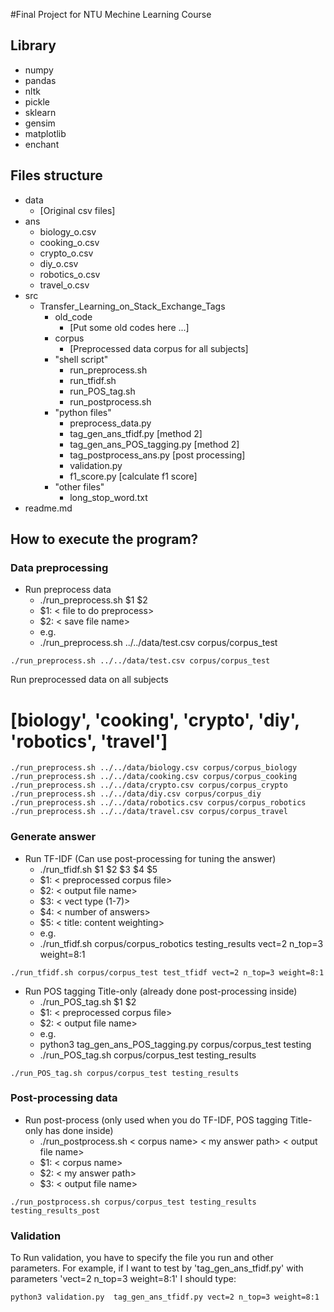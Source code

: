 #Final Project for NTU Mechine Learning Course

## Library
- numpy
- pandas
- nltk
- pickle
- sklearn
- gensim
- matplotlib
- enchant

## Files structure
- data
	- [Original csv files]
- ans
	- biology_o.csv
	- cooking_o.csv
	- crypto_o.csv
	- diy_o.csv
	- robotics_o.csv
	- travel_o.csv
- src
	- Transfer_Learning_on_Stack_Exchange_Tags
		- old_code
			- [Put some old codes here ...]
		- corpus
			- [Preprocessed data corpus for all subjects]
		- "shell script"
			- run_preprocess.sh
			- run_tfidf.sh
			- run_POS_tag.sh
			- run_postprocess.sh
		- "python files"
			- preprocess_data.py 
			- tag_gen_ans_tfidf.py [method 2]
			- tag_gen_ans_POS_tagging.py [method 2]
			- tag_postprocess_ans.py [post processing]
			- validation.py
			- f1_score.py [calculate f1 score]
		- "other files"
			- long_stop_word.txt
- readme.md

## How to execute the program?

### Data preprocessing
- Run preprocess data
	- ./run_preprocess.sh $1 $2
	- $1: < file to do preprocess\>
	- $2: < save file name\>
	- e.g.
	- ./run_preprocess.sh ../../data/test.csv corpus/corpus_test
```
./run_preprocess.sh ../../data/test.csv corpus/corpus_test
```
Run preprocessed data on all subjects
# [biology', 'cooking', 'crypto', 'diy', 'robotics', 'travel']
```
./run_preprocess.sh ../../data/biology.csv corpus/corpus_biology
./run_preprocess.sh ../../data/cooking.csv corpus/corpus_cooking
./run_preprocess.sh ../../data/crypto.csv corpus/corpus_crypto
./run_preprocess.sh ../../data/diy.csv corpus/corpus_diy
./run_preprocess.sh ../../data/robotics.csv corpus/corpus_robotics
./run_preprocess.sh ../../data/travel.csv corpus/corpus_travel
```
### Generate answer

- Run TF-IDF (Can use post-processing for tuning the answer)
	- ./run_tfidf.sh $1 $2 $3 $4 $5
	- $1: < preprocessed corpus file\>
	- $2: < output file name\>
	- $3: < vect type (1-7)\>
	- $4: < number of answers\>
	- $5: < title: content weighting\>
	- e.g.
	- ./run_tfidf.sh corpus/corpus_robotics testing_results vect=2 n_top=3 weight=8:1
```
./run_tfidf.sh corpus/corpus_test test_tfidf vect=2 n_top=3 weight=8:1
```

- Run POS tagging Title-only (already done post-processing inside)
	- ./run_POS_tag.sh $1 $2
	- $1: < preprocessed corpus file\>
	- $2: < output file name\>
	- e.g.
	- python3 tag_gen_ans_POS_tagging.py corpus/corpus_test testing
	- ./run_POS_tag.sh corpus/corpus_test testing_results

```
./run_POS_tag.sh corpus/corpus_test testing_results
```

### Post-processing data
- Run post-process (only used when you do TF-IDF, POS tagging Title-only has done inside)
	- ./run_postprocess.sh < corpus name\> < my answer path\> < output file name\>
	- $1: < corpus name\>
	- $2: < my answer path\>
	- $3: < output file name\>
```
./run_postprocess.sh corpus/corpus_test testing_results testing_results_post
```


### Validation
To Run validation, you have to specify the file you run and other parameters.
For example, if I want to test by 'tag_gen_ans_tfidf.py' with parameters 'vect=2 n_top=3 weight=8:1'
I should type:
```
python3 validation.py  tag_gen_ans_tfidf.py vect=2 n_top=3 weight=8:1
```


